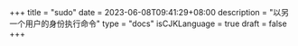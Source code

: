 +++
title = "sudo"
date = 2023-06-08T09:41:29+08:00
description = "以另一个用户的身份执行命令"
type = "docs"
isCJKLanguage = true
draft = false
+++